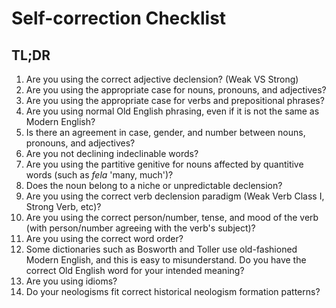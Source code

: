 # Self-correction Checklist
## TL;DR
1. Are you using the correct adjective declension? (Weak VS Strong)
2. Are you using the appropriate case for nouns, pronouns, and adjectives?
3. Are you using the appropriate case for verbs and prepositional phrases?
4. Are you using normal Old English phrasing, even if it is not the same as Modern English?
5. Is there an agreement in case, gender, and number between nouns, pronouns, and adjectives?
6. Are you not declining indeclinable words?
7. Are you using the partitive genitive for nouns affected by quantitive words (such as *fela* 'many, much')?
8. Does the noun belong to a niche or unpredictable declension?
9. Are you using the correct verb declension paradigm (Weak Verb Class I, Strong Verb, etc)?
10. Are you using the correct person/number, tense, and mood of the verb (with person/number agreeing with the verb's subject)?
11. Are you using the correct word order?
12. Some dictionaries such as Bosworth and Toller use old-fashioned Modern English, and this is easy to misunderstand. Do you have the correct Old English word for your intended meaning?
13. Are you using idioms?
14. Do your neologisms fit correct historical neologism formation patterns?